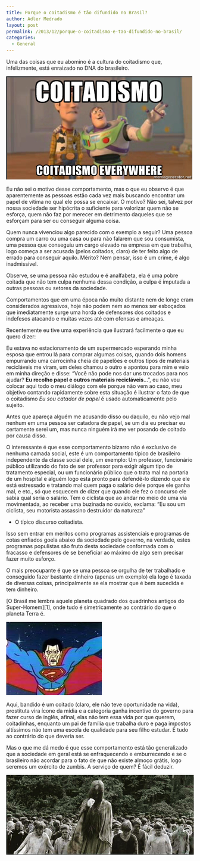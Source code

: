 ```yaml
---
title: Porque o coitadismo é tão difundido no Brasil?
author: Adler Medrado
layout: post
permalink: /2013/12/porque-o-coitadismo-e-tao-difundido-no-brasil/
categories:
  - General
---
```

Uma das coisas que eu abomino é a cultura do coitadismo que, infelizmente,
está enraizado no DNA do brasileiro.

<img src="/media/43596395.jpg" alt="Coitadismo" />

Eu não sei o motivo desse comportamento, mas o que eu observo é que
aparentemente as pessoas estão cada vez mais buscando encontrar um papel de
vítima no qual ele possa se encaixar. O motivo? Não sei, talvez por nossa
sociedade ser hipócrita o suficiente para valorizar quem não se esforça, quem
não faz por merecer em detrimento daqueles que se esforçam para ser ou conseguir
alguma coisa.

Quem nunca vivenciou algo parecido com o exemplo a seguir? Uma pessoa compra um
carro ou uma casa ou para não falarem que sou consumista, uma pessoa que
conseguiu um cargo elevado na empresa em que trabalha, logo começa a ser
acusada (pelos coitados, claro) de ter feito algo de errado para conseguir
aquilo. Mérito? Nem pensar, isso é um crime, é algo inadmissível.

Observe, se uma pessoa não estudou e é analfabeta, ela é uma pobre coitada que
não tem culpa nenhuma dessa condição, a culpa é imputada a outras pessoas ou
setores da sociedade.

Comportamentos que em uma época não muito distante nem de longe eram considerados
agressivos, hoje não podem nem ao menos ser esboçados que imediatamente surge
uma horda de defensores dos coitados e indefesos atacando e muitas vezes até
com ofensas e ameaças.

Recentemente eu tive uma experiência que ilustrará facilmente o que eu
quero dizer:

Eu estava no estacionamento de um supermercado esperando minha esposa que
entrou lá para comprar algumas coisas, quando dois homens empurrando uma
carrocinha cheia de papelões e outros tipos de materiais recicláveis me viram,
um deles chamou o outro e apontou para mim e veio em minha direção e disse:
“Você não pode nos dar uns trocados para nos ajudar?
**Eu recolho papel e outros materiais recicláveis**…”, eu não vou colocar aqui
todo o meu diálogo com ele porque não vem ao caso, meu objetivo contando
rapidamente sobre esta situação é ilustrar o fato de que o coitadismo
*Eu sou catador de papel* é usado automaticamente pelo sujeito.

Antes que apareça alguém me acusando disso ou daquilo, eu não vejo mal nenhum
em uma pessoa ser catadora de papel, se um dia eu precisar eu certamente serei
um, mas nunca ninguém irá me ver posando de coitado por causa disso.

O interessante é que esse comportamento bizarro não é exclusivo de nenhuma
camada social, este é um comportamento típico de brasileiro independente da
classe social dele, um exemplo: Um professor, funcionário público utilizando
do fato de ser professor para exigir algum tipo de tratamento especial, ou um
funcionário público que o trata mal na portaria de um hospital e alguém logo
está pronto para defendê-lo dizendo que ele está estressado e tratando mal
quem paga o salário dele porque ele ganha mal, e etc., só que esquecem de dizer
que quando ele fez o concurso ele sabia qual seria o salário. Tem o ciclista
que ao andar no meio de uma via movimentada, ao receber uma buzinada no ouvido,
exclama: “Eu sou um ciclista, seu motorista assassino destruidor da natureza”
- O típico discurso coitadista.

Isso sem entrar em méritos como programas assistenciais e programas de cotas
enfiados goela abaixo da sociedade pelo governo, na verdade, estes programas
populistas são fruto desta sociedade conformada com o fracasso e defensores de
se beneficiar ao máximo de algo sem precisar fazer muito esforço.

O mais preocupante é que se uma pessoa se orgulha de ter trabalhado e conseguido
fazer bastante dinheiro (apenas um exemplo) ela logo é taxada de diversas coisas,
principalmente se ela mostrar que é bem sucedida e tem dinheiro.

[O Brasil me lembra aquele planeta quadrado dos quadrinhos antigos do Super-Homem][1],
onde tudo é simetricamente ao contrário do que o planeta Terra é.

<img src="/media/estranho.jpg" alt="Bizarro" />

Aqui, bandido é um coitado (claro, ele não teve oportunidade na vida),
prostituta vira ícone da mídia e a categoria ganha incentivo do governo para
fazer curso de inglês, afinal, elas não tem essa vida por que querem, coitadinhas,
enquanto um pai de família que trabalha duro e paga impostos altíssimos não tem
uma escola de qualidade para seu filho estudar. É tudo ao contrário do que
deveria ser.

Mas o que me dá medo é que esse comportamento está tão generalizado que a
sociedade em geral está se enfraquecendo e emburrecendo e se o brasileiro não
acordar para o fato de que não existe almoço grátis, logo seremos um exército
de zumbis. A serviço de quem? É fácil deduzir.

<img src="/media/0B6DE12CC6.jpg" alt="Exercito de Zumbis" />
